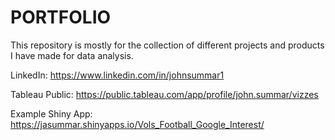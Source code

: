 # PORTFOLIO

This repository is mostly for the collection of different projects and products I have made for data analysis.

LinkedIn: https://www.linkedin.com/in/johnsummar1

Tableau Public: https://public.tableau.com/app/profile/john.summar/vizzes

Example Shiny App: https://jasummar.shinyapps.io/Vols_Football_Google_Interest/

